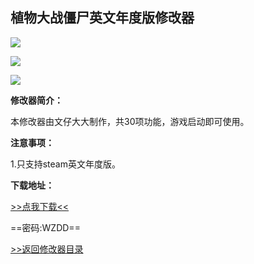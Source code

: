 ## 植物大战僵尸英文年度版修改器

![](/images/popcapgame1-1.png)

![](/images/popcapgame1-2.png)

![](/images/popcapgame1-3.png)

**修改器简介：**

本修改器由文仔大大制作，共30项功能，游戏启动即可使用。

**注意事项：**

1.只支持steam英文年度版。

**下载地址：**

[>>点我下载<<](https://rcspojie.lanzoue.com/b0298o3cj)

==密码:WZDD==



[>>返回修改器目录](/GameTrainer/README)